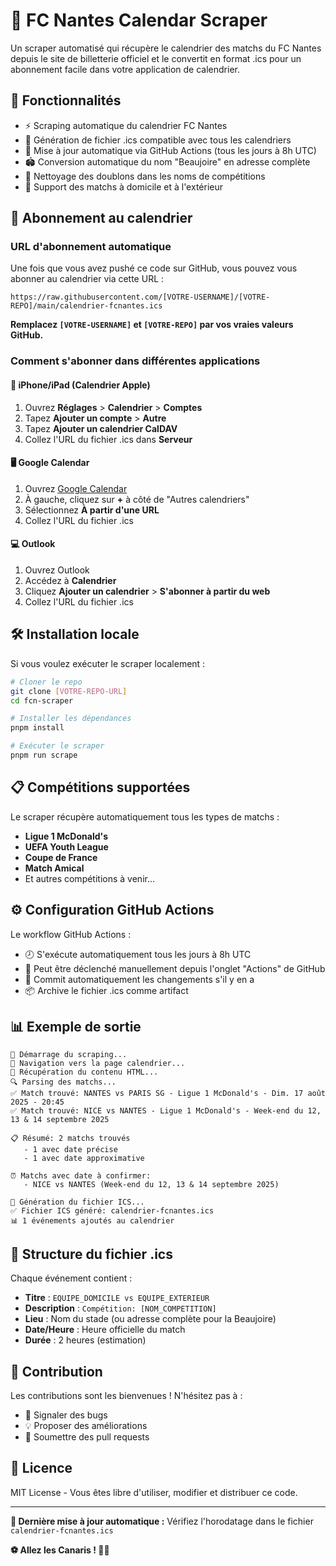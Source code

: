 # 🏈 FC Nantes Calendar Scraper

Un scraper automatisé qui récupère le calendrier des matchs du FC Nantes depuis le site de billetterie officiel et le convertit en format .ics pour un abonnement facile dans votre application de calendrier.

## 🚀 Fonctionnalités

- ⚡ Scraping automatique du calendrier FC Nantes
- 📅 Génération de fichier .ics compatible avec tous les calendriers
- 🔄 Mise à jour automatique via GitHub Actions (tous les jours à 8h UTC)
- 🏟️ Conversion automatique du nom "Beaujoire" en adresse complète
- 🧹 Nettoyage des doublons dans les noms de compétitions
- 📍 Support des matchs à domicile et à l'extérieur

## 📱 Abonnement au calendrier

### URL d'abonnement automatique

Une fois que vous avez pushé ce code sur GitHub, vous pouvez vous abonner au calendrier via cette URL :

```
https://raw.githubusercontent.com/[VOTRE-USERNAME]/[VOTRE-REPO]/main/calendrier-fcnantes.ics
```

**Remplacez `[VOTRE-USERNAME]` et `[VOTRE-REPO]` par vos vraies valeurs GitHub.**

### Comment s'abonner dans différentes applications

#### 📱 iPhone/iPad (Calendrier Apple)
1. Ouvrez **Réglages** > **Calendrier** > **Comptes**
2. Tapez **Ajouter un compte** > **Autre**
3. Tapez **Ajouter un calendrier CalDAV**
4. Collez l'URL du fichier .ics dans **Serveur**

#### 🖥️ Google Calendar
1. Ouvrez [Google Calendar](https://calendar.google.com)
2. À gauche, cliquez sur **+** à côté de "Autres calendriers"
3. Sélectionnez **À partir d'une URL**
4. Collez l'URL du fichier .ics

#### 💻 Outlook
1. Ouvrez Outlook
2. Accédez à **Calendrier**
3. Cliquez **Ajouter un calendrier** > **S'abonner à partir du web**
4. Collez l'URL du fichier .ics

## 🛠️ Installation locale

Si vous voulez exécuter le scraper localement :

```bash
# Cloner le repo
git clone [VOTRE-REPO-URL]
cd fcn-scraper

# Installer les dépendances
pnpm install

# Exécuter le scraper
pnpm run scrape
```

## 📋 Compétitions supportées

Le scraper récupère automatiquement tous les types de matchs :
- **Ligue 1 McDonald's**
- **UEFA Youth League**
- **Coupe de France**
- **Match Amical**
- Et autres compétitions à venir...

## ⚙️ Configuration GitHub Actions

Le workflow GitHub Actions :
- 🕗 S'exécute automatiquement tous les jours à 8h UTC
- 🔄 Peut être déclenché manuellement depuis l'onglet "Actions" de GitHub
- 📝 Commit automatiquement les changements s'il y en a
- 📦 Archive le fichier .ics comme artifact

## 📊 Exemple de sortie

```
🚀 Démarrage du scraping...
📱 Navigation vers la page calendrier...
📄 Récupération du contenu HTML...
🔍 Parsing des matchs...
✅ Match trouvé: NANTES vs PARIS SG - Ligue 1 McDonald's - Dim. 17 août 2025 - 20:45
✅ Match trouvé: NICE vs NANTES - Ligue 1 McDonald's - Week-end du 12, 13 & 14 septembre 2025

📋 Résumé: 2 matchs trouvés
   - 1 avec date précise
   - 1 avec date approximative

⏰ Matchs avec date à confirmer:
   - NICE vs NANTES (Week-end du 12, 13 & 14 septembre 2025)

📅 Génération du fichier ICS...
✅ Fichier ICS généré: calendrier-fcnantes.ics
📊 1 événements ajoutés au calendrier
```

## 🔧 Structure du fichier .ics

Chaque événement contient :
- **Titre** : `EQUIPE_DOMICILE vs EQUIPE_EXTERIEUR`
- **Description** : `Compétition: [NOM_COMPETITION]`
- **Lieu** : Nom du stade (ou adresse complète pour la Beaujoire)
- **Date/Heure** : Heure officielle du match
- **Durée** : 2 heures (estimation)

## 🤝 Contribution

Les contributions sont les bienvenues ! N'hésitez pas à :
- 🐛 Signaler des bugs
- 💡 Proposer des améliorations
- 🔧 Soumettre des pull requests

## 📄 Licence

MIT License - Vous êtes libre d'utiliser, modifier et distribuer ce code.

---

**🔄 Dernière mise à jour automatique :** Vérifiez l'horodatage dans le fichier `calendrier-fcnantes.ics`

**⚽ Allez les Canaris ! 💛💚** 